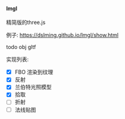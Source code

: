 #### lmgl
精简版的three.js

例子: https://dslming.github.io/lmgl/show.html

todo
obj gltf

实现列表:
- [x] FBO 渲染到纹理
- [x] 反射
- [x] 兰伯特光照模型
- [x] 拾取
- [ ] 折射
- [ ] 法线贴图
